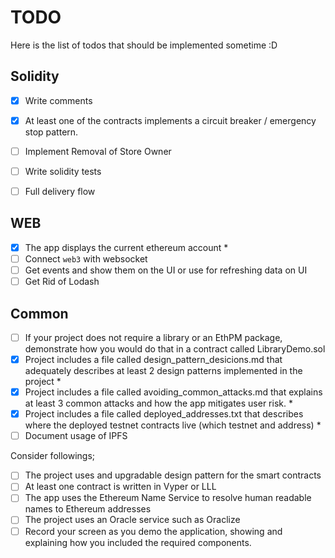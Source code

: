# TODO

Here is the list of todos that should be implemented sometime :D

## Solidity

* [x] Write comments
* [x] At least one of the contracts implements a circuit breaker / emergency stop pattern.

* [ ] Implement Removal of Store Owner
* [ ] Write solidity tests
* [ ] Full delivery flow

## WEB

* [x] The app displays the current ethereum account *
* [ ] Connect `web3` with websocket
* [ ] Get events and show them on the UI or use for refreshing data on UI
* [ ] Get Rid of Lodash

## Common

* [ ] If your project does not require a library or an EthPM package, demonstrate how you would do that in a contract called LibraryDemo.sol
* [x] Project includes a file called design_pattern_desicions.md that adequately describes at least 2 design patterns implemented in the project *
* [x] Project includes a file called avoiding_common_attacks.md that explains at least 3 common attacks and how the app mitigates user risk. *
* [x] Project includes a file called deployed_addresses.txt that describes where the deployed testnet contracts live (which testnet and address) *
* [ ] Document usage of IPFS

Consider followings;

* [ ] The project uses and upgradable design pattern for the smart contracts
* [ ] At least one contract is written in Vyper or LLL
* [ ] The app uses the Ethereum Name Service to resolve human readable names to Ethereum addresses
* [ ] The project uses an Oracle service such as Oraclize
* [ ] Record your screen as you demo the application, showing and explaining how you included the required components.
